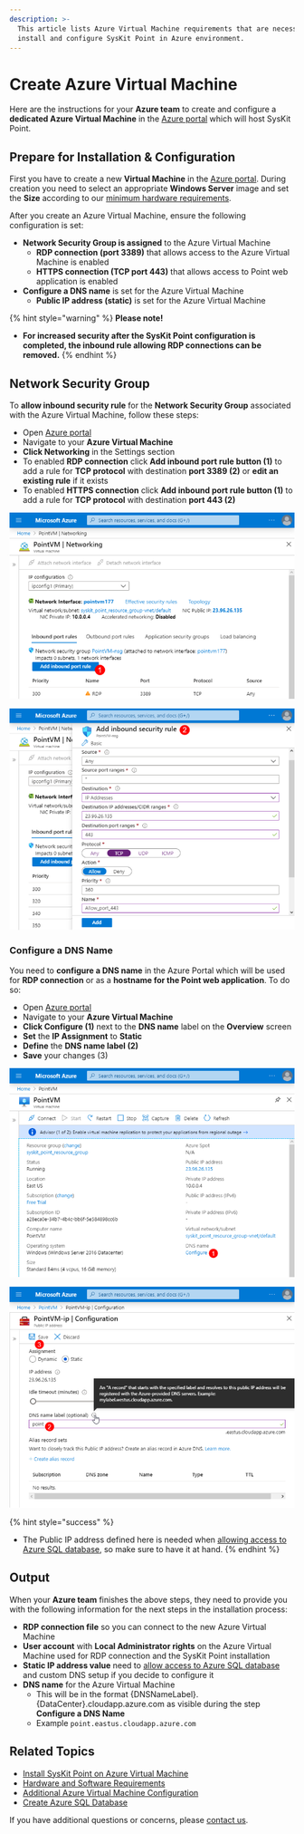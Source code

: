 ```yaml
---
description: >-
  This article lists Azure Virtual Machine requirements that are necessary to
  install and configure SysKit Point in Azure environment.
---
```


# Create Azure Virtual Machine

Here are the instructions for your **Azure team** to create and configure a **dedicated Azure Virtual Machine** in the [Azure portal](https://portal.azure.com) which will host SysKit Point.

## Prepare for Installation & Configuration

First you have to create a new **Virtual Machine** in the [Azure portal](https://portal.azure.com). During creation you need to select an appropriate **Windows Server** image and set the **Size** according to our [minimum hardware requirements](hardware-software-requirements.md#azure-virtual-machine-requirements).

After you create an Azure Virtual Machine, ensure the following configuration is set:

* **Network Security Group is assigned** to the Azure Virtual Machine
  * **RDP connection \(port 3389\)** that allows access to the Azure Virtual Machine is enabled
  * **HTTPS connection \(TCP port 443\)** that allows access to Point web application is enabled
* **Configure a DNS name** is set for the Azure Virtual Machine
  * **Public IP address \(static\)** is set for the Azure Virtual Machine

{% hint style="warning" %}
**Please note!**

* **For increased security after the SysKit Point configuration is completed, the inbound rule allowing RDP connections can be removed.**
{% endhint %}

## Network Security Group

To **allow inbound security rule** for the **Network Security Group** associated with the Azure Virtual Machine, follow these steps:

* Open [Azure portal](https://portal.azure.com)
* Navigate to your **Azure Virtual Machine** 
* **Click Networking** in the Settings section
* To enabled **RDP connection** click **Add inbound port rule button \(1\)** to add a rule for **TCP protocol** with destination **port 3389 \(2\)** or **edit an existing rule** if it exists
* To enabled **HTTPS connection** click **Add inbound port rule button \(1\)** to add a rule for **TCP protocol** with destination **port 443 \(2\)**

![](../../.gitbook/assets/azure-vm_networking_01.png)

![Azure - Adding inbound port rule](../../.gitbook/assets/azure-vm_networking_02.png)

### Configure a DNS Name

You need to **configure a DNS name** in the Azure Portal which will be used for **RDP connection** or as a **hostname for the Point web application**. To do so:

* Open [Azure portal](https://portal.azure.com)
* Navigate to your **Azure Virtual Machine**
* **Click Configure \(1\)** next to the **DNS name** label on the **Overview** screen
* **Set** the **IP Assignment** to **Static** 
* **Define** the **DNS name label \(2\)**
* **Save** your changes \(3\)

![](../../.gitbook/assets/azure-vm_dns-name_01.png)

![Azure - DNS Name configuration](../../.gitbook/assets/azure-vm_dns-name_02.png)

{% hint style="success" %}
* The Public IP address defined here is needed when [allowing access to Azure SQL database](create-azure-sql-database.md#allowing-access-to-azure-sql-database), so make sure to have it at hand.
{% endhint %}

## Output

When your **Azure team** finishes the above steps, they need to provide you with the following information for the next steps in the installation process:

* **RDP connection file** so you can connect to the new Azure Virtual Machine 
* **User account** with **Local Administrator rights** on the Azure Virtual Machine used for RDP connection and the SysKit Point installation
* **Static IP address value** need to [allow access to Azure SQL database](create-azure-sql-database.md#allowing-access-to-azure-sql-database) and custom DNS setup if you decide to configure it
* **DNS name** for the Azure Virtual Machine 
  * This will be in the format {DNSNameLabel}.{DataCenter}.cloudapp.azure.com as visible during the step **Configure a DNS Name**
  * Example `point.eastus.cloudapp.azure.com`

## Related Topics

* [Install SysKit Point on Azure Virtual Machine](overview.md) 
* [Hardware and Software Requirements](hardware-software-requirements.md)
* [Additional Azure Virtual Machine Configuration](additional-vm-configuration.md)
* [Create Azure SQL Database](create-azure-sql-database.md)

If you have additional questions or concerns, please [contact us](https://www.syskit.com/contact-us/).

